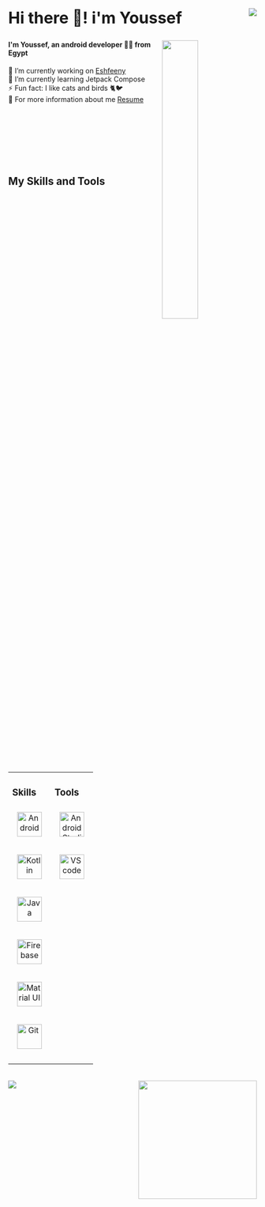 <h2 align="left" style="font-size: 2rem;">
  Hi there 👋! i'm Youssef
  <a>
    <img align="right" src="https://kounter.tk/badge/YoussefmSaber.kounter?label=&color=52796f&style=for-the-badge&cntSuffix=%20Profile%20Views&silent=false" />
  </a>
</h2>

<img align="right" width="38%" src="https://cdn.discordapp.com/attachments/981587143094845490/1074368823651749918/octocat-1676010233258.png"/>

<h4 align="left">I'm Youssef, an android developer 👨‍💻 from Egypt</h4>

<p align="left">🔭 I’m currently working on <a href="https://github.com/YoussefmSaber/Eshfeeny">Eshfeeny</a>
<br>
🌱 I’m currently learning Jetpack Compose
<br>
⚡ Fun fact: I like cats and birds 🐈🐦
<br>
📃 For more information about me <a href="https://docs.google.com/document/d/1QiXNORZgSE_DfJCL3a3pDyjjq_GKy2QdKsr6jWHwQqU/edit?usp=sharing">Resume</a></p>

<br/>
<br/>
<br/>
<br/>
<br/>
<br/>

## My Skills and Tools  
<table >
<tr>
<td valign="top">

<!-- Skills Section -->
### Skills  
<div align="center">

<!-- android icon -->
<a href="https://developer.android.com/" target="_blank"><img style="margin: 10px" src="https://profilinator.rishav.dev/skills-assets/android-original-wordmark.svg" alt="Android" height="50" /></a>  

<!-- kotlin icon -->
<a href="https://kotlinlang.org/" target="_blank"><img style="margin: 10px" src="https://profilinator.rishav.dev/skills-assets/kotlinlang-icon.svg" alt="Kotlin" height="50" /></a>

<!-- java icon -->
<a href="https://www.java.com/en/" target="_blank"><img style="margin: 10px" src="https://profilinator.rishav.dev/skills-assets/java-original-wordmark.svg" alt="Java" height="50" /></a>

<!-- firebase icon -->
<a href="https://firebase.google.com/" target="_blank"><img style="margin: 10px" src="https://profilinator.rishav.dev/skills-assets/firebase.png" alt="Firebase" height="50" /></a>

<!-- matrial ui icon -->
<a href="https://mui.com/" target="_blank"><img style="margin: 10px" src="https://profilinator.rishav.dev/skills-assets/mui.png" alt="Matrial UI" height="50" /></a> 

<!-- git icon -->
<a href="https://github.com/" target="_blank"><img style="margin: 10px" src="https://profilinator.rishav.dev/skills-assets/git-scm-icon.svg" alt="Git" height="50" /></a>  
</div>

</td>

<td valign="top">

<!-- Tools Section -->
### Tools  
<div align="center">  

<!-- android studio icon -->
<a href="https://developer.android.com/studio" target="_blank"><img style="margin: 10px" src="https://1.bp.blogspot.com/-LgTa-xDiknI/X4EflN56boI/AAAAAAAAPuk/24YyKnqiGkwRS9-_9suPKkfsAwO4wHYEgCLcBGAsYHQ/s0/image9.png" alt="Android Studio" height="50" /></a> 

<!-- vscode icon -->
<a href="https://code.visualstudio.com/" target="_blank"><img style="margin: 10px" src="https://upload.wikimedia.org/wikipedia/commons/thumb/9/9a/Visual_Studio_Code_1.35_icon.svg/512px-Visual_Studio_Code_1.35_icon.svg.png?20210804221519" alt="VS code" height="50" /></a>  
</div>

</td></tr></table>  

<br/>  
<div>
  <img align="left" src="https://cdn.discordapp.com/attachments/981587143094845490/1074381569604726815/Untitled_video_-_Made_with_Clipchamp.gif" />
  <img align="right" src="https://cdn.discordapp.com/attachments/981587143094845490/1074382109487136829/Untitled_video_-_Made_with_Clipchamp_1.gif" width="240" height="240" />
<div/>
